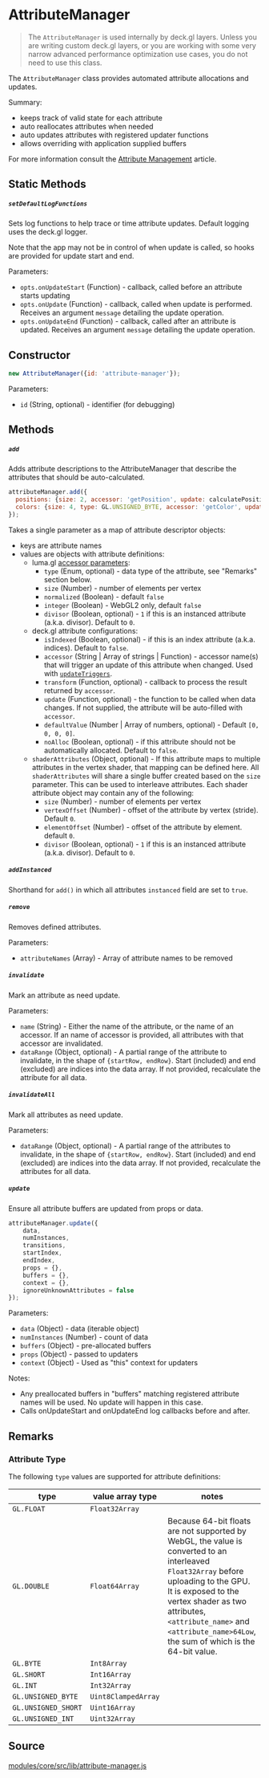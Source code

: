 # AttributeManager

> The `AttributeManager` is used internally by deck.gl layers. Unless you are writing custom deck.gl layers, or you are working with some very narrow advanced performance optimization use cases, you do not need to use this class.

The `AttributeManager` class provides automated attribute allocations and updates.

Summary:

* keeps track of valid state for each attribute
* auto reallocates attributes when needed
* auto updates attributes with registered updater functions
* allows overriding with application supplied buffers

For more information consult the [Attribute Management](/docs/developer-guide/custom-layers/attribute-management.md) article.


## Static Methods

##### `setDefaultLogFunctions`

Sets log functions to help trace or time attribute updates.
Default logging uses the deck.gl logger.

Note that the app may not be in control of when update is called,
so hooks are provided for update start and end.

Parameters:

* `opts.onUpdateStart` (Function) - callback, called before an attribute starts updating
* `opts.onUpdate` (Function) - callback, called when update is performed. Receives an argument `message` detailing the update operation.
* `opts.onUpdateEnd` (Function) - callback, called after an attribute is updated. Receives an argument `message` detailing the update operation.


## Constructor

```js
new AttributeManager({id: 'attribute-manager'});
```

Parameters:

* `id` (String, optional) - identifier (for debugging)


## Methods

##### `add`

Adds attribute descriptions to the AttributeManager that describe
the attributes that should be auto-calculated.

```js
attributeManager.add({
  positions: {size: 2, accessor: 'getPosition', update: calculatePositions},
  colors: {size: 4, type: GL.UNSIGNED_BYTE, accessor: 'getColor', update: calculateColors}
});
```

Takes a single parameter as a map of attribute descriptor objects:

* keys are attribute names
* values are objects with attribute definitions:
  - luma.gl [accessor parameters](https://luma.gl/docs/api-reference/webgl/accessor):
    * `type` (Enum, optional) - data type of the attribute, see "Remarks" section below.
    * `size` (Number) - number of elements per vertex
    * `normalized` (Boolean) - default `false`
    * `integer` (Boolean) - WebGL2 only, default `false`
    * `divisor` (Boolean, optional) - `1` if this is an instanced attribute
      (a.k.a. divisor). Default to `0`.
  - deck.gl attribute configurations:
    * `isIndexed` (Boolean, optional) - if this is an index attribute
      (a.k.a. indices). Default to `false`.
    * `accessor` (String | Array of strings | Function) - accessor name(s) that will
      trigger an update of this attribute when changed. Used with
      [`updateTriggers`](/docs/api-reference/core/layer.md#updatetriggers).
    * `transform` (Function, optional) - callback to process the result returned by `accessor`.
    * `update` (Function, optional) - the function to be called when data changes. If not supplied, the attribute will be auto-filled with `accessor`.
    * `defaultValue` (Number | Array of numbers, optional) - Default `[0, 0, 0, 0]`.
    * `noAlloc` (Boolean, optional) - if this attribute should not be
      automatically allocated. Default to `false`.
  - `shaderAttributes` (Object, optional) - If this attribute maps to multiple
    attributes in the vertex shader, that mapping can be defined here. All
    `shaderAttributes` will share a single buffer created based on the `size`
    parameter. This can be used to interleave attributes. Each shader attribute object may contain any of the following:
    * `size` (Number) - number of elements per vertex
    * `vertexOffset` (Number) - offset of the attribute by vertex (stride). Default `0`.
    * `elementOffset` (Number) - offset of the attribute by element. default `0`.
    * `divisor` (Boolean, optional) - `1` if this is an instanced attribute
      (a.k.a. divisor). Default to `0`.

##### `addInstanced`

Shorthand for `add()` in which all attributes `instanced` field are set to `true`.


##### `remove`

Removes defined attributes.

Parameters:

* `attributeNames` (Array) - Array of attribute names to be removed


##### `invalidate`

Mark an attribute as need update.

Parameters:

* `name` (String) - Either the name of the attribute, or the name of an accessor. If an name of accessor is provided, all attributes with that accessor are invalidated.
* `dataRange` (Object, optional) - A partial range of the attribute to invalidate, in the shape of `{startRow, endRow}`. Start (included) and end (excluded) are indices into the data array. If not provided, recalculate the  attribute for all data.


##### `invalidateAll`

Mark all attributes as need update.

Parameters:

* `dataRange` (Object, optional) - A partial range of the attributes to invalidate, in the shape of `{startRow, endRow}`. Start (included) and end (excluded) are indices into the data array. If not provided, recalculate the  attributes for all data.


##### `update`

Ensure all attribute buffers are updated from props or data.

```js
attributeManager.update({
    data,
    numInstances,
    transitions,
    startIndex,
    endIndex,
    props = {},
    buffers = {},
    context = {},
    ignoreUnknownAttributes = false
});
```

Parameters:

* `data` (Object) - data (iterable object)
* `numInstances` (Number) - count of data
* `buffers` (Object) - pre-allocated buffers
* `props` (Object) - passed to updaters
* `context` (Object) - Used as "this" context for updaters

Notes:

* Any preallocated buffers in "buffers" matching registered attribute names will be used. No update will happen in this case.
* Calls onUpdateStart and onUpdateEnd log callbacks before and after.

## Remarks

### Attribute Type

The following `type` values are supported for attribute definitions:

| type | value array type | notes |
| ---- | ---------------- | ----- |
| `GL.FLOAT` | `Float32Array` | |
| `GL.DOUBLE` | `Float64Array` | Because 64-bit floats are not supported by WebGL, the value is converted to an interleaved `Float32Array` before uploading to the GPU. It is exposed to the vertex shader as two attributes, `<attribute_name>` and `<attribute_name>64Low`, the sum of which is the 64-bit value. |
| `GL.BYTE` | `Int8Array` | |
| `GL.SHORT` | `Int16Array` | |
| `GL.INT` | `Int32Array` | |
| `GL.UNSIGNED_BYTE` | `Uint8ClampedArray` | |
| `GL.UNSIGNED_SHORT` | `Uint16Array` | |
| `GL.UNSIGNED_INT` | `Uint32Array` | |

## Source

[modules/core/src/lib/attribute-manager.js](https://github.com/visgl/deck.gl/tree/8.3-release/modules/core/src/lib/attribute/attribute-manager.js)
